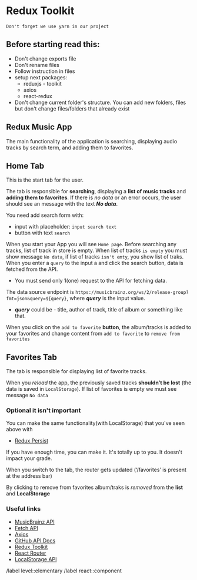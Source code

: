 # Redux Toolkit

`Don't forget we use yarn in our project`

## Before starting read this:

- Don't change exports file
- Don't rename files
- Follow instruction in files
- setup next packages:
  - reduxjs - toolkit
  - axios
  - react-redux
- Don't change current folder's structure. You can add new folders, files but don't change files/folders that already exist

## Redux Music App

The main functionality of the application is searching, displaying audio tracks by search term, and adding them to favorites.

## Home Tab

This is the start tab for the user.

The tab is responsible for **searching**, displaying a **list of music tracks** and **adding them to favorites**.
If there is _no data_ or an error occurs, the user should see an message with the text _**No data**_.

You need add search form with:

- input with placeholder: `input search text`
- button with text `search`

When you start your App you will see `Home page`. Before searching any tracks, list of track in store is empty. When list of tracks `is empty` you must show message `No data`, if list of tracks `isn't emty`, you show list of traks.
When you enter a `query` to the input a and click the search button, data is fetched from the API.

* You must send only 1(one) request to the API for fetching data.

The data source endpoint is `https://musicbrainz.org/ws/2/release-group?fmt=json&query=${query}`, where _**query**_ is the input value.
* _**query**_ could be - title, author of track, title of album or something like that. 

When you click on the `add to favorite` **button**, the album/tracks is added to your favorites and change content from `add to favorite` to `remove from favorites`

## Favorites Tab

The tab is responsible for displaying list of favorite tracks.

When you _reload_ the app, the previously saved tracks **shouldn’t be lost** (the data is saved in `LocalStorage`).
If list of favorites is empty we must see message `No data`

### Optional it isn't important

You can make the same functionality(with LocalStorage) that you've seen above with

- [Redux Persist](https://www.npmjs.com/package/redux-persist)

If you have enough time, you can make it. It's totally up to you. It doesn't impact your grade.

When you switch to the tab, the router gets updated (‘/favorites’ is present at the address bar)

By clicking to remove from favorites album/traks is _removed_ from the **list** and **LocalStorage**

### Useful links

- [MusicBrainz API](https://musicbrainz.org/doc/MusicBrainz_API)
- [Fetch API](https://developer.mozilla.org/en-US/docs/Web/API/Fetch_API)
- [Axios](https://github.com/axios/axios)
- [GitHub API Docs](https://docs.github.com/en/rest?apiVersion=2022-11-28)
- [Redux Toolkit](https://redux-toolkit.js.org/)
- [React Router](https://reactrouter.com/en/main)
- [LocalStorage API](https://developer.mozilla.org/en-US/docs/Web/API/Window/localStorage)

/label level::elementary
/label react::component
